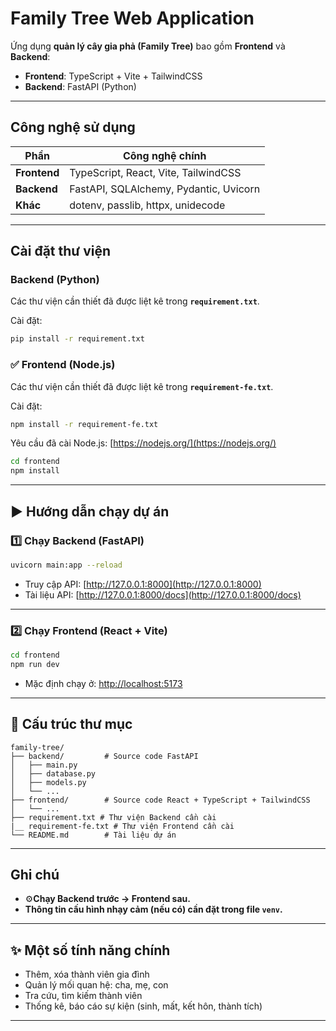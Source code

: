 # Family Tree Web Application

Ứng dụng **quản lý cây gia phả (Family Tree)** bao gồm **Frontend** và **Backend**:

* **Frontend**: TypeScript + Vite + TailwindCSS
* **Backend**: FastAPI (Python)

---

## Công nghệ sử dụng

| Phần         | Công nghệ chính                        |
| ------------ | -------------------------------------- |
| **Frontend** | TypeScript, React, Vite, TailwindCSS   |
| **Backend**  | FastAPI, SQLAlchemy, Pydantic, Uvicorn |
| **Khác**     | dotenv, passlib, httpx, unidecode      |

---

## Cài đặt thư viện

### Backend (Python)

Các thư viện cần thiết đã được liệt kê trong **`requirement.txt`**.

Cài đặt:

```bash
pip install -r requirement.txt
```

### ✅ Frontend (Node.js)

Các thư viện cần thiết đã được liệt kê trong **`requirement-fe.txt`**.

Cài đặt:

```bash
npm install -r requirement-fe.txt
```

Yêu cầu đã cài Node.js: [https://nodejs.org/](https://nodejs.org/)

```bash
cd frontend
npm install
```

---

## ▶️ Hướng dẫn chạy dự án

### 1️⃣ Chạy Backend (FastAPI)

```bash
uvicorn main:app --reload
```

* Truy cập API: [http://127.0.0.1:8000](http://127.0.0.1:8000)
* Tài liệu API: [http://127.0.0.1:8000/docs](http://127.0.0.1:8000/docs)

---

### 2️⃣ Chạy Frontend (React + Vite)

```bash
cd frontend
npm run dev
```

* Mặc định chạy ở: [http://localhost:5173](http://localhost:5173)

---

## 📁 Cấu trúc thư mục

```
family-tree/
├── backend/         # Source code FastAPI
│   ├── main.py
│   ├── database.py
│   ├── models.py
│   └── ...
├── frontend/        # Source code React + TypeScript + TailwindCSS
│   └── ...
├── requirement.txt # Thư viện Backend cần cài
|__ requirement-fe.txt # Thư viện Frontend cần cài
└── README.md        # Tài liệu dự án
```

---

## Ghi chú

* ⚙**Chạy Backend trước → Frontend sau.**
* **Thông tin cấu hình nhạy cảm (nếu có) cần đặt trong file `venv`.**

---

## ✨ Một số tính năng chính

* Thêm, xóa thành viên gia đình
* Quản lý mối quan hệ: cha, mẹ, con
* Tra cứu, tìm kiếm thành viên
* Thống kê, báo cáo sự kiện (sinh, mất, kết hôn, thành tích)

---
